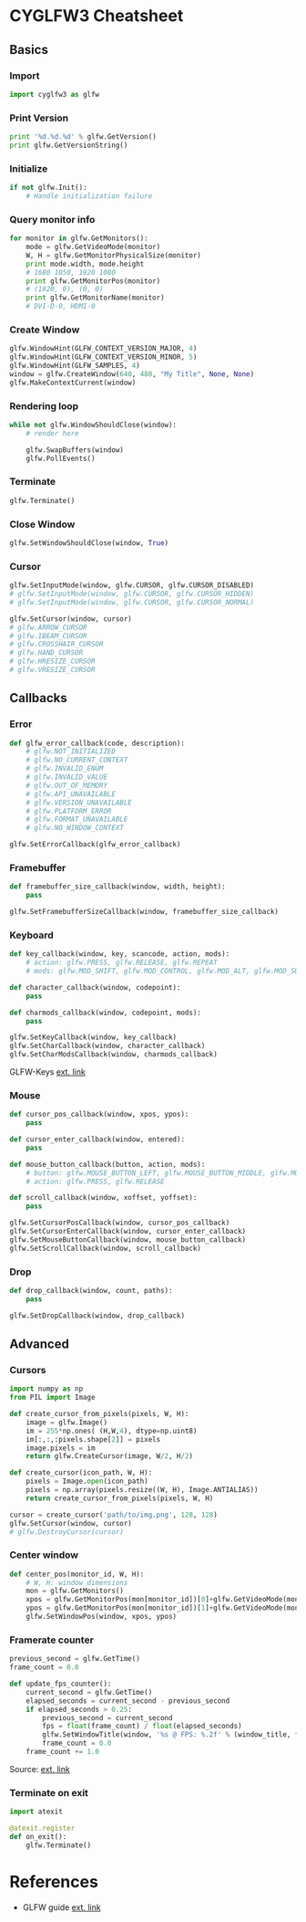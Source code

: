 
# CYGLFW3 Cheatsheet

## Basics

### Import

```python
import cyglfw3 as glfw
```

### Print Version
```python
print '%d.%d.%d' % glfw.GetVersion()
print glfw.GetVersionString()
```

### Initialize

```python
if not glfw.Init():
    # Handle initialization failure
```

### Query monitor info

```python
for monitor in glfw.GetMonitors():
    mode = glfw.GetVideoMode(monitor)
    W, H = glfw.GetMonitorPhysicalSize(monitor)
    print mode.width, mode.height
    # 1680 1050, 1920 1080
    print glfw.GetMonitorPos(monitor)
    # (1920, 0), (0, 0)
    print glfw.GetMonitorName(monitor)
    # DVI-D-0, HDMI-0
```

### Create Window

```python
glfw.WindowHint(GLFW_CONTEXT_VERSION_MAJOR, 4)
glfw.WindowHint(GLFW_CONTEXT_VERSION_MINOR, 5)
glfw.WindowHint(GLFW_SAMPLES, 4)
window = glfw.CreateWindow(640, 480, "My Title", None, None)
glfw.MakeContextCurrent(window)
```

### Rendering loop
```python
while not glfw.WindowShouldClose(window):
    # render here

    glfw.SwapBuffers(window)
    glfw.PollEvents()
```

### Terminate
```python
glfw.Terminate()
```

### Close Window
```python
glfw.SetWindowShouldClose(window, True)
```

### Cursor

```python
glfw.SetInputMode(window, glfw.CURSOR, glfw.CURSOR_DISABLED)
# glfw.SetInputMode(window, glfw.CURSOR, glfw.CURSOR_HIDDEN)
# glfw.SetInputMode(window, glfw.CURSOR, glfw.CURSOR_NORMAL)

glfw.SetCursor(window, cursor)
# glfw.ARROW_CURSOR
# glfw.IBEAM_CURSOR 
# glfw.CROSSHAIR_CURSOR
# glfw.HAND_CURSOR
# glfw.HRESIZE_CURSOR
# glfw.VRESIZE_CURSOR
```

## Callbacks


### Error
```python
def glfw_error_callback(code, description):
    # glfw.NOT_INITIALIZED
    # glfw.NO_CURRENT_CONTEXT
    # glfw.INVALID_ENUM
    # glfw.INVALID_VALUE
    # glfw.OUT_OF_MEMORY
    # glfw.API_UNAVAILABLE
    # glfw.VERSION_UNAVAILABLE
    # glfw.PLATFORM_ERROR
    # glfw.FORMAT_UNAVAILABLE
    # glfw.NO_WINDOW_CONTEXT

glfw.SetErrorCallback(glfw_error_callback)
```

### Framebuffer
```python
def framebuffer_size_callback(window, width, height):
    pass

glfw.SetFramebufferSizeCallback(window, framebuffer_size_callback)
```

### Keyboard
```python
def key_callback(window, key, scancode, action, mods):
    # action: glfw.PRESS, glfw.RELEASE, glfw.REPEAT
    # mods: glfw.MOD_SHIFT, glfw.MOD_CONTROL, glfw.MOD_ALT, glfw.MOD_SUPER

def character_callback(window, codepoint):
    pass

def charmods_callback(window, codepoint, mods):
    pass

glfw.SetKeyCallback(window, key_callback)
glfw.SetCharCallback(window, character_callback)
glfw.SetCharModsCallback(window, charmods_callback)
```
GLFW-Keys [ext. link](http://www.glfw.org/docs/latest/group__keys.html)
### Mouse
```python
def cursor_pos_callback(window, xpos, ypos):
    pass

def cursor_enter_callback(window, entered):
    pass

def mouse_button_callback(button, action, mods):
    # button: glfw.MOUSE_BUTTON_LEFT, glfw.MOUSE_BUTTON_MIDDLE, glfw.MOUSE_BUTTON_RIGHT
    # action: glfw.PRESS, glfw.RELEASE

def scroll_callback(window, xoffset, yoffset):
    pass

glfw.SetCursorPosCallback(window, cursor_pos_callback)
glfw.SetCursorEnterCallback(window, cursor_enter_callback)
glfw.SetMouseButtonCallback(window, mouse_button_callback)
glfw.SetScrollCallback(window, scroll_callback)
```

### Drop
```python
def drop_callback(window, count, paths):
    pass

glfw.SetDropCallback(window, drop_callback)
```

## Advanced

### Cursors

```python
import numpy as np
from PIL import Image

def create_cursor_from_pixels(pixels, W, H):
    image = glfw.Image()
    im = 255*np.ones( (H,W,4), dtype=np.uint8)
    im[:,:,:pixels.shape[2]] = pixels
    image.pixels = im
    return glfw.CreateCursor(image, W/2, H/2)

def create_cursor(icon_path, W, H):
    pixels = Image.open(icon_path)
    pixels = np.array(pixels.resize((W, H), Image.ANTIALIAS))
    return create_cursor_from_pixels(pixels, W, H)

cursor = create_cursor('path/to/img.png', 128, 128)
glfw.SetCursor(window, cursor)
# glfw.DestroyCursor(cursor)
```

### Center window

```python
def center_pos(monitor_id, W, H):
    # W, H: window dimensions
    mon = glfw.GetMonitors()
    xpos = glfw.GetMonitorPos(mon[monitor_id])[0]+glfw.GetVideoMode(mon[monitor_id]).width/2-W/2
    ypos = glfw.GetMonitorPos(mon[monitor_id])[1]+glfw.GetVideoMode(mon[monitor_id]).height/2-H/2
    glfw.SetWindowPos(window, xpos, ypos)
```

### Framerate counter
```python
previous_second = glfw.GetTime()
frame_count = 0.0

def update_fps_counter():
    current_second = glfw.GetTime()
    elapsed_seconds = current_second - previous_second
    if elapsed_seconds > 0.25:
        previous_second = current_second
        fps = float(frame_count) / float(elapsed_seconds)
        glfw.SetWindowTitle(window, '%s @ FPS: %.2f' % (window_title, fps))
        frame_count = 0.0
    frame_count += 1.0
```
Source: [ext. link](http://antongerdelan.net/opengl/glcontext2.html)

### Terminate on exit

```python
import atexit

@atexit.register
def on_exit():
    glfw.Terminate()
```


# References
* GLFW guide [ext. link](http://www.glfw.org/docs/latest/)


